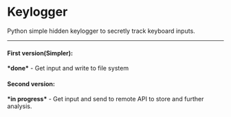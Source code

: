 # Keylogger
Python simple hidden keylogger to secretly track keyboard inputs.
<hr>

<h4>First version(Simpler):</h4>
  <b>*done*</b> - Get input and write to file system
<h4>Second version:</h4>
  <b>*in progress*</b> - Get input and send to remote API to store and further analysis.
